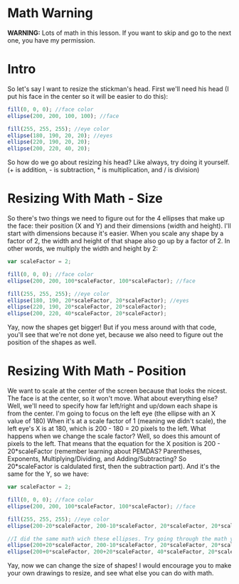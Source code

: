 # Math Warning
**WARNING:** Lots of math in this lesson. If you want to skip and go to the
next one, you have my permission.

# Intro
So let's say I want to resize the stickman's head. First we'll need his head
(I put his face in the center so it will be easier to do this):
```js
fill(0, 0, 0); //face color
ellipse(200, 200, 100, 100); //face

fill(255, 255, 255); //eye color
ellipse(180, 190, 20, 20); //eyes
ellipse(220, 190, 20, 20);
ellipse(200, 220, 40, 20);
```
So how do we go about resizing his head? Like always, try doing it yourself.
(+ is addition, - is subtraction, * is multiplication, and / is division)

# Resizing With Math - Size
So there's two things we need to figure out for the 4 ellipses that make up
the face: their position (X and Y) and their dimensions (width and height).
I'll start with dimensions because it's easier. When you scale any shape by
a factor of 2, the width and height of that shape also go up by a factor of
2. In other words, we multiply the width and height by 2:
```js
var scaleFactor = 2;

fill(0, 0, 0); //face color
ellipse(200, 200, 100*scaleFactor, 100*scaleFactor); //face

fill(255, 255, 255); //eye color
ellipse(180, 190, 20*scaleFactor, 20*scaleFactor); //eyes
ellipse(220, 190, 20*scaleFactor, 20*scaleFactor);
ellipse(200, 220, 40*scaleFactor, 20*scaleFactor);
```
Yay, now the shapes get bigger! But if you mess around with that code, you'll
see that we're not done yet, because we also need to figure out the position
of the shapes as well.

# Resizing With Math - Position
We want to scale at the center of the screen because that looks the nicest.
The face is at the center, so it won't move. What about everything else? Well,
we'll need to specify how far left/right and up/down each shape is from the
center. I'm going to focus on the left eye (the ellipse with an X value of 180)
When it's at a scale factor of 1 (meaning we didn't scale), the left eye's X
is at 180, which is 200 - 180 = 20 pixels to the left. What happens when
we change the scale factor? Well, so does this amount of pixels to the left.
That means that the equation for the X position is 200 - 20*scaleFactor (remember
learning about PEMDAS? Parentheses, Exponents, Multiplying/Dividing, and
Adding/Subtracting? So 20\*scaleFactor is caldulated first, then the subtraction part).
And it's the same for the Y, so we have:
```js
var scaleFactor = 2;

fill(0, 0, 0); //face color
ellipse(200, 200, 100*scaleFactor, 100*scaleFactor); //face

fill(255, 255, 255); //eye color
ellipse(200-20*scaleFactor, 200-10*scaleFactor, 20*scaleFactor, 20*scaleFactor); //eyes

//I did the same math wich these ellipses. Try going through the math yourself to understand it better
ellipse(200+20*scaleFactor, 200-10*scaleFactor, 20*scaleFactor, 20*scaleFactor);
ellipse(200+0*scaleFactor, 200+20*scaleFactor, 40*scaleFactor, 20*scaleFactor);
```
Yay, now we can change the size of shapes! I would encourage you to make your own
drawings to resize, and see what else you can do with math.
